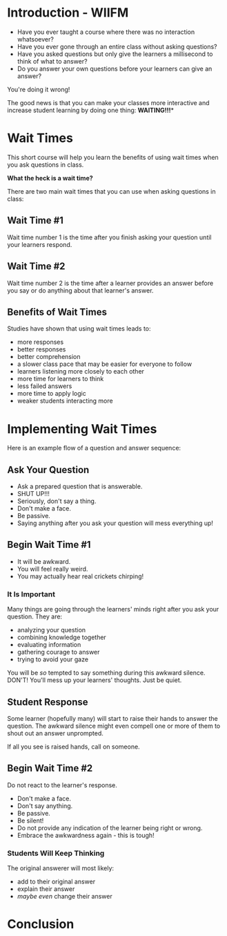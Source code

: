 # Introduction - WIIFM

* Have you ever taught a course where there was no interaction whatsoever?
* Have you ever gone through an entire class without asking questions?
* Have you asked questions but only give the learners a millisecond to think of what to answer?
* Do you answer your own questions before your learners can give an answer?

You're doing it wrong!

The good news is that you can make your classes more interactive and increase student learning by doing one thing: **WAITING!!!***

# Wait Times

This short course will help you learn the benefits of using wait times when you ask questions in class.

**What the heck is a wait time?**

There are two main wait times that you can use when asking questions in class:

## Wait Time \#1

Wait time number 1 is the time after you finish asking your question until your learners respond.

## Wait Time \#2

Wait time number 2 is the time after a learner provides an answer before you say or do anything about that learner's answer.

## Benefits of Wait Times

Studies have shown that using wait times leads to:

* more responses
* better responses
* better comprehension
* a slower class pace that may be easier for everyone to follow
* learners listening more closely to each other
* more time for learners to think
* less failed answers
* more time to apply logic
* weaker students interacting more

# Implementing Wait Times

Here is an example flow of a question and answer sequence:

## Ask Your Question

* Ask a prepared question that is answerable.
* SHUT UP!!!
* Seriously, don't say a thing. 
* Don't make a face. 
* Be passive.
* Saying anything after you ask your question will mess everything up!

## Begin Wait Time \#1

* It will be awkward.
* You will feel really weird.
* You may actually hear real crickets chirping!

### It Is Important

Many things are going through the learners' minds right after you ask your question. They are:

* analyzing your question
* combining knowledge together 
* evaluating information 
* gathering courage to answer
* trying to avoid your gaze

You will be _so_ tempted to say something during this awkward silence. DON'T! You'll mess up your learners' thoughts. Just be quiet.

## Student Response

Some learner (hopefully many) will start to raise their hands to answer the question. The awkward silence might even compell one or more of them to shout out an answer unprompted.

If all you see is raised hands, call on someone.

## Begin Wait Time \#2

Do not react to the learner's response.

* Don't make a face.
* Don't say anything.
* Be passive.
* Be silent!
* Do not provide any indication of the learner being right or wrong.
* Embrace the awkwardness again - this is tough!

### Students Will Keep Thinking

The original answerer will most likely:

* add to their original answer
* explain their answer
* _maybe even_ change their answer

# Conclusion
